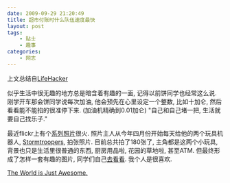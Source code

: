 ```yaml
---
date: 2009-09-29 21:20:49
title: 超市付账时什么队伍速度最快
layout: post
tags:
    - 贴士
    - 趣事
categories:
    - 网志
---
```


上文总结自<a href="http://lifehacker.com/5369876/how-to-choose-the-fastest-line-at-the-market" target="_blank">LifeHacker</a>

似乎生活中很无趣的地方总是暗含着有趣的一面, 记得以前饼同学也经常这么说. 刚学开车那会饼同学说每次加油, 他会预先在心里设定一个整数, 比如十加仑, 然后看看能不能掐的很准停下来. (加油机精确到0.01加仑) "自己和自己堵一把, 生活就要自己找乐子."

最近flickr上有个<a href="http://www.flickr.com/photos/st3f4n/sets/72157616350171741" target="_blank">系列照片</a>很火. 照片主人从今年四月份开始每天给他的两个玩具机器人, <a href="http://en.wikipedia.org/wiki/Imperial_stormtrooper" target="_blank">Stormtroopers</a>, 拍张照片. 目前总共拍了180张了, 主角都是这两个小玩具, 背景也只是生活里很普通的东西, 厨房用品啦, 花园的草地啦, 甚至ATM. 但最终形成了怎样一套有趣的图片, 同学们自己<a href="http://www.flickr.com/photos/st3f4n/sets/72157616350171741" target="_blank">去看看</a>. 我个人是很喜欢.

<a href="http://ztpala.com/2009/09/i-love-the-world/">The World is Just Awesome.</a>
